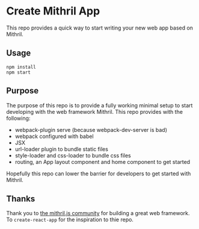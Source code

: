 # Create Mithril App

This repo provides a quick way to start writing your new web app based on Mithril.

## Usage

```
npm install
npm start
```

## Purpose

The purpose of this repo is to provide a fully working minimal setup to start developing with the web framework Mithril. This repo provides with the following:

* webpack-plugin serve (because webpack-dev-server is bad)
* webpack configured with babel
* JSX
* url-loader plugin to bundle static files
* style-loader and css-loader to bundle css files
* routing, an App layout component and home component to get started

Hopefully this repo can lower the barrier for developers to get started with Mithril.

## Thanks

Thank you to [the mithril.js community](https://mithril.js.org/simple-application.html) for building a great web framework. To `create-react-app` for the inspiration to thie repo.